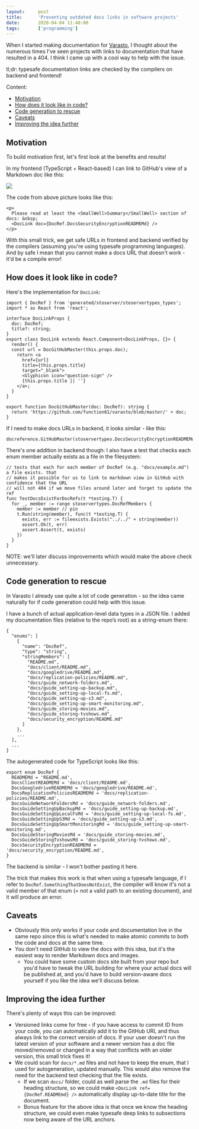 ```yaml
---
layout:     post
title:      'Preventing outdated docs links in software projects'
date:       2020-04-04 11:40:00
tags:       ['programming']
---
```


When I started making documentation for [Varasto](https://github.com/function61/varasto),
I thought about the numerous times I've seen projects with links to documentation that have
resulted in a 404. I think I came up with a cool way to help with the issue.

tl;dr: typesafe documentation links are checked by the compilers on backend and frontend!

Content:

- [Motivation](#motivation)
- [How does it look like in code?](#how-does-it-look-like-in-code)
- [Code generation to rescue](#code-generation-to-rescue)
- [Caveats](#caveats)
- [Improving the idea further](#improving-the-idea-further)


Motivation
----------

To build motivation first, let's first look at the benefits and results!

In my frontend (TypeScript + React-based) I can link to GitHub's view of a Markdown doc
like this:

![](/images/2020/typesafedoclinks-ui.png)

The code from above picture looks like this:

	<p>
	  Please read at least the <SmallWell>Summary</SmallWell> section of docs: &nbsp;
	  <DocLink doc={DocRef.DocsSecurityEncryptionREADMEMd} />
	</p>

With this small trick, we get safe URLs in frontend and backend verified by the compilers
(assuming you're using typesafe programming languages). And by safe I mean that you cannot
make a docs URL that doesn't work - it'd be a compile error!


How does it look like in code?
------------------------------

Here's the implementation for `DocLink`:

	import { DocRef } from 'generated/stoserver/stoservertypes_types';
	import * as React from 'react';
	
	interface DocLinkProps {
	  doc: DocRef;
	  title?: string;
	}
	export class DocLink extends React.Component<DocLinkProps, {}> {
	  render() {
	  const url = DocGitHubMaster(this.props.doc);
	    return <a
	      href={url}
	      title={this.props.title}
	      target="_blank">
	      <Glyphicon icon="question-sign" />
	      {this.props.title || ''}
	    </a>;
	  }
	}
	
	export function DocGitHubMaster(doc: DocRef): string {
	  return 'https://github.com/function61/varasto/blob/master/' + doc;
	}

If I need to make docs URLs in backend, it looks similar - like this:

	docreference.GitHubMaster(stoservertypes.DocsSecurityEncryptionREADMEMd)

There's one addition in backend though: I also have a test that checks each enum member
actually exists as a file in the filesystem:

	// tests that each for each member of DocRef (e.g. "docs/example.md") a file exists. that
	// makes it possible for us to link to markdown view in GitHub with confidence that the URL
	// will not 404 if we move files around later and forget to update the ref
	func TestDocsExistForDocRefs(t *testing.T) {
	  for _, member := range stoservertypes.DocRefMembers {
	    member := member // pin
	    t.Run(string(member), func(t *testing.T) {
	      exists, err := fileexists.Exists("../../" + string(member))
	      assert.Ok(t, err)
	      assert.Assert(t, exists)
	    })
	  }
	}

NOTE: we'll later discuss improvements which would make the above check unnecessary.


Code generation to rescue
-------------------------

In Varasto I already use quite a lot of code generation - so the idea came naturally for if
code generation could help with this issue.

I have a bunch of actual application-level data types in a JSON file. I added my documentation
files (relative to the repo’s root) as a string-enum there:

	{
	  "enums": [
	    {
	      "name": "DocRef",
	      "type": "string",
	      "stringMembers": [
	        "README.md",
	        "docs/client/README.md",
	        "docs/googledrive/README.md",
	        "docs/replication-policies/README.md",
	        "docs/guide_network-folders.md",
	        "docs/guide_setting-up-backup.md",
	        "docs/guide_setting-up-local-fs.md",
	        "docs/guide_setting-up-s3.md",
	        "docs/guide_setting-up-smart-monitoring.md",
	        "docs/guide_storing-movies.md",
	        "docs/guide_storing-tvshows.md",
	        "docs/security_encryption/README.md"
	      ]
	    },
	    ...
	  ],
	  ...
	}

The autogenerated code for TypeScript looks like this:

	export enum DocRef {
	  READMEMd = 'README.md',
	  DocsClientREADMEMd = 'docs/client/README.md',
	  DocsGoogledriveREADMEMd = 'docs/googledrive/README.md',
	  DocsReplicationPoliciesREADMEMd = 'docs/replication-policies/README.md',
	  DocsGuideNetworkFoldersMd = 'docs/guide_network-folders.md',
	  DocsGuideSettingUpBackupMd = 'docs/guide_setting-up-backup.md',
	  DocsGuideSettingUpLocalFsMd = 'docs/guide_setting-up-local-fs.md',
	  DocsGuideSettingUpS3Md = 'docs/guide_setting-up-s3.md',
	  DocsGuideSettingUpSmartMonitoringMd = 'docs/guide_setting-up-smart-monitoring.md',
	  DocsGuideStoringMoviesMd = 'docs/guide_storing-movies.md',
	  DocsGuideStoringTvshowsMd = 'docs/guide_storing-tvshows.md',
	  DocsSecurityEncryptionREADMEMd = 'docs/security_encryption/README.md',
	}

The backend is similar - I won't bother pasting it here.

The trick that makes this work is that when using a typesafe language, if I refer to
`DocRef.SomethingThatDoesNotExist`, the compiler will know it's not a valid member of that
enum (= not a valid path to an existing document), and it will produce an error.


Caveats
-------

- Obviously this only works if your code and documentation live in the same repo since this
  is what's needed to make atomic commits to both the code and docs at the same time.
- You don't need GitHub to view the docs with this idea, but it's the easiest way to render
  Markdown docs and images.
  * You could have some custom docs site built from your repo but you'd have to tweak the
    URL building for where your actual docs will be published at, and you'd have to build
    version-aware docs yourself if you like the idea we'll discuss below.


Improving the idea further
-------------------------

There's plenty of ways this can be improved:

- Versioned links come for free - if you have access to commit ID from your code, you can
  automatically add it to the GitHub URL and thus always link to the correct version of docs.
  If your user doesn't run the latest version of your software and a newer version has a doc
  file moved/removed or changed in a way that conflicts with an older version, this small
  trick fixes it!
- We could scan for `docs/*.md` files and not have to keep the enum, that I used for
  autogeneration, updated manually. This would also remove the need for the backend test
  checking that the file exists.
  * If we scan `docs/` folder, could as well parse the `.md` files for their heading
    structure, so we could make `<DocLink ref={DocRef.READMEmd} />` automatically display
    up-to-date title for the document.
  * Bonus feature for the above idea is that once we know the heading structure, we could
    even make typesafe deep links to subsections now being aware of the URL anchors.
